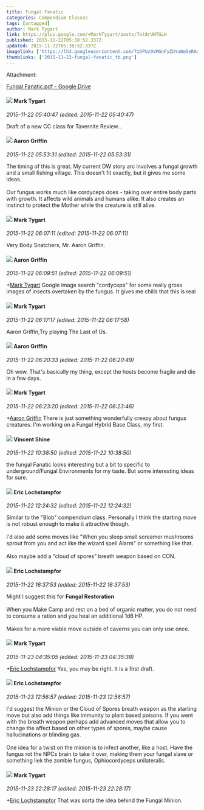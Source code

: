 ```yaml
---
title: Fungal Fanatic
categories: Compendium Classes
tags: [untagged]
author: Mark Tygart
link: https://plus.google.com/+MarkTygart/posts/7xt8rUWTGLH
published: 2015-11-22T05:38:52.337Z
updated: 2015-11-22T05:38:52.337Z
imagelink: ['https://lh3.googleusercontent.com/7zDPUz0VMGnFyZUYuNm5eRAqgjaipYl9UuYgA5mxRmoocA-oGvx1GP5IDeRXqkwLS5a1efxzTv1Cygoi495Q9a6oj0YEz_tR2rDI1sYpEZn48n-qJ4Xq-Q0HgDyzGAALIxeKv5gP=s1600']
thumblinks: ['2015-11-22-fungal-fanatic_tb.png']
---
```





Attachment:

<a href='https://drive.google.com/file/d/0B7cav44145d9ZnZ0M1ZNMlJPQVk/view?usp=sharing'>Fungal Fanatic.pdf - Google Drive</a>


<div id='comment z13xe3op3ouej3o1d22sizqwevrchveui'>
  <h4><img src='{{site.baseurl}}//images/avatars/118088719859349999400_photo.jpg'> Mark Tygart</h4>
      <p><cite>2015-11-22 05:40:47 (edited: 2015-11-22 05:40:47)</cite></p>
        <p>Draft of a new CC class for Tavernite Review...</p>
</div>
        

<div id='comment z13xe3op3ouej3o1d22sizqwevrchveui'>
  <h4><img src='{{site.baseurl}}//images/avatars/103667855585775066713_photo.jpg'> Aaron Griffin</h4>
      <p><cite>2015-11-22 05:53:31 (edited: 2015-11-22 05:53:31)</cite></p>
        <p>The timing of this is great. My current DW story arc involves a fungal growth and a small fishing village. This doesn&#39;t fit exactly, but it gives me some ideas.<br /><br />Our fungus works much like cordyceps does - taking over entire body parts with growth. It affects wild animals and humans alike. It also creates an instinct to protect the Mother while the creature is still alive.</p>
</div>
        

<div id='comment z13xe3op3ouej3o1d22sizqwevrchveui'>
  <h4><img src='{{site.baseurl}}//images/avatars/118088719859349999400_photo.jpg'> Mark Tygart</h4>
      <p><cite>2015-11-22 06:07:11 (edited: 2015-11-22 06:07:11)</cite></p>
        <p>Very Body Snatchers, Mr. Aaron Griffin.</p>
</div>
        

<div id='comment z13xe3op3ouej3o1d22sizqwevrchveui'>
  <h4><img src='{{site.baseurl}}//images/avatars/103667855585775066713_photo.jpg'> Aaron Griffin</h4>
      <p><cite>2015-11-22 06:09:51 (edited: 2015-11-22 06:09:51)</cite></p>
        <p><span class="proflinkWrapper"><span class="proflinkPrefix">+</span><a class="proflink" href="https://plus.google.com/118088719859349999400" oid="118088719859349999400">Mark Tygart</a></span> Google image search &quot;cordyceps&quot; for some really gross images of insects overtaken by the fungus. It gives me chills that this is real</p>
</div>
        

<div id='comment z13xe3op3ouej3o1d22sizqwevrchveui'>
  <h4><img src='{{site.baseurl}}//images/avatars/118088719859349999400_photo.jpg'> Mark Tygart</h4>
      <p><cite>2015-11-22 06:17:17 (edited: 2015-11-22 06:17:58)</cite></p>
        <p>Aaron Griffin,Try playing The Last of Us.</p>
</div>
        

<div id='comment z13xe3op3ouej3o1d22sizqwevrchveui'>
  <h4><img src='{{site.baseurl}}//images/avatars/103667855585775066713_photo.jpg'> Aaron Griffin</h4>
      <p><cite>2015-11-22 06:20:33 (edited: 2015-11-22 06:20:49)</cite></p>
        <p>Oh wow. That&#39;s basically my thing, except the hosts become fragile and die in a few days.</p>
</div>
        

<div id='comment z13xe3op3ouej3o1d22sizqwevrchveui'>
  <h4><img src='{{site.baseurl}}//images/avatars/118088719859349999400_photo.jpg'> Mark Tygart</h4>
      <p><cite>2015-11-22 06:23:20 (edited: 2015-11-22 06:23:46)</cite></p>
        <p><span class="proflinkWrapper"><span class="proflinkPrefix">+</span><a class="proflink" href="https://plus.google.com/103667855585775066713" oid="103667855585775066713">Aaron Griffin</a></span> There is just something wonderfully creepy about fungus creatures. I&#39;m working on a Fungal Hybrid Base Class, my first.</p>
</div>
        

<div id='comment z13xe3op3ouej3o1d22sizqwevrchveui'>
  <h4><img src='{{site.baseurl}}//images/avatars/118294755018356321303_photo.jpg'> Vincent Shine</h4>
      <p><cite>2015-11-22 10:38:50 (edited: 2015-11-22 10:38:50)</cite></p>
        <p>the fungal Fanatic looks interesting but a bit to specific to underground/Fungal Environments for my taste. But some interesting ideas for sure.</p>
</div>
        

<div id='comment z13xe3op3ouej3o1d22sizqwevrchveui'>
  <h4><img src='{{site.baseurl}}//images/avatars/104811112088336879051_photo.jpg'> Eric Lochstampfor</h4>
      <p><cite>2015-11-22 12:24:32 (edited: 2015-11-22 12:24:32)</cite></p>
        <p>Similar to the &quot;Blob&quot; compendium class. Personally I think the starting move is not robust enough to make it attractive though.<br /><br />I&#39;d also add some moves like &quot;When you sleep small screamer mushrooms sprout from you and act like the wizard spell Alarm&quot; or something like that.<br /><br />Also maybe add a &quot;cloud of spores&quot; breath weapon based on CON.</p>
</div>
        

<div id='comment z13xe3op3ouej3o1d22sizqwevrchveui'>
  <h4><img src='{{site.baseurl}}//images/avatars/104811112088336879051_photo.jpg'> Eric Lochstampfor</h4>
      <p><cite>2015-11-22 16:37:53 (edited: 2015-11-22 16:37:53)</cite></p>
        <p>Might I suggest this for <b>Fungal Restoration</b><br /><br />When you Make Camp and rest on a bed of organic matter, you do not need to consume a ration and you heal an additional 1d6 HP.<br /><br />Makes for a more viable move outside of caverns you can only use once.</p>
</div>
        

<div id='comment z13xe3op3ouej3o1d22sizqwevrchveui'>
  <h4><img src='{{site.baseurl}}//images/avatars/118088719859349999400_photo.jpg'> Mark Tygart</h4>
      <p><cite>2015-11-23 04:35:05 (edited: 2015-11-23 04:35:38)</cite></p>
        <p><span class="proflinkWrapper"><span class="proflinkPrefix">+</span><a class="proflink" href="https://plus.google.com/104811112088336879051" oid="104811112088336879051">Eric Lochstampfor</a></span> Yes, you may be right. It is a first draft.</p>
</div>
        

<div id='comment z13xe3op3ouej3o1d22sizqwevrchveui'>
  <h4><img src='{{site.baseurl}}//images/avatars/104811112088336879051_photo.jpg'> Eric Lochstampfor</h4>
      <p><cite>2015-11-23 12:56:57 (edited: 2015-11-23 12:56:57)</cite></p>
        <p>I&#39;d suggest the Minion or the Cloud of Spores breath weapon as the starting move but also add things like immunity to plant based poisons. If you went with the breath weapon perhaps add advanced moves that allow you to change the affect based on other types of spores, maybe cause hallucinations or blinding gas.<br /><br />One idea for a twist on the minion is to infect another, like a host. Have the fungus rot the NPCs brain to take it over, making them your fungal slave or something liek the zombie fungus, Ophiocordyceps unilateralis.</p>
</div>
        

<div id='comment z13xe3op3ouej3o1d22sizqwevrchveui'>
  <h4><img src='{{site.baseurl}}//images/avatars/118088719859349999400_photo.jpg'> Mark Tygart</h4>
      <p><cite>2015-11-23 22:28:17 (edited: 2015-11-23 22:28:17)</cite></p>
        <p><span class="proflinkWrapper"><span class="proflinkPrefix">+</span><a class="proflink" href="https://plus.google.com/104811112088336879051" oid="104811112088336879051">Eric Lochstampfor</a></span> That was sorta the idea behind the Fungal Minion.</p>
</div>
        
